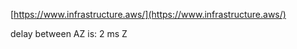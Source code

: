


[https://www.infrastructure.aws/](https://www.infrastructure.aws/)

delay between AZ is: 2 ms
Z
<!--stackedit_data:
eyJoaXN0b3J5IjpbLTUzMDM1NzA1LDE0MDAzMjY2MTcsNzMwOT
k4MTE2XX0=
-->